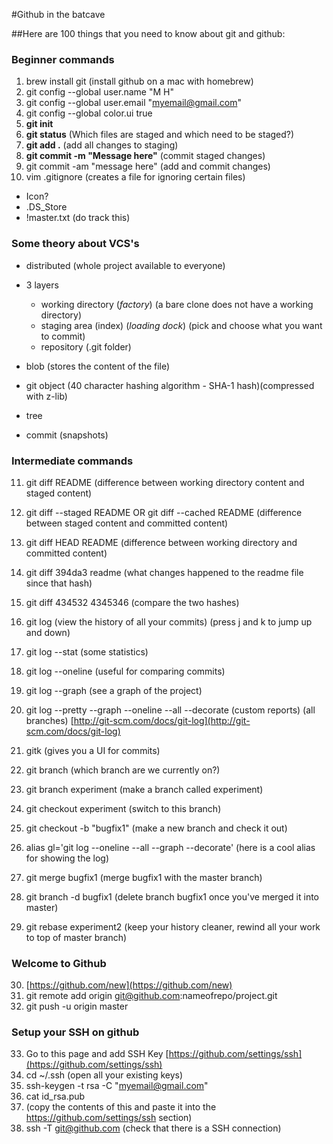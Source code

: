 #Github in the batcave

##Here are 100 things that you need to know about git and github:

### Beginner commands
1. brew install git (install github on a mac with homebrew)
2. git config --global user.name "M H"
3. git config --global user.email "myemail@gmail.com"
4. git config --global color.ui true
5. **git init**
6. **git status** (Which files are staged and which need to be staged?)
7. **git add .** (add all changes to staging)
8. **git commit -m "Message here"** (commit staged changes)
9. git commit -am "message here" (add and commit changes)
10. vim .gitignore (creates a file for ignoring certain files)
  - Icon?
  - .DS_Store
  - !master.txt (do track this)

### Some theory about VCS's
  - distributed (whole project available to everyone)
  - 3 layers
    - working directory (*factory*) (a bare clone does not have a working directory)
    - staging area (index) (*loading dock*) (pick and choose what you want to commit)
    - repository (.git folder)

  - blob (stores the content of the file)
  - git object (40 character hashing algorithm - SHA-1 hash)(compressed with z-lib)
  - tree
  - commit (snapshots)

### Intermediate commands
11. git diff README (difference between working directory content and staged content)
12. git diff --staged README OR git diff --cached README (difference between staged content and committed content)
13. git diff HEAD README (difference between working directory and committed content)
14. git diff 394da3 readme (what changes happened to the readme file since that hash)
15. git diff 434532 4345346 (compare the two hashes)
16. git log (view the history of all your commits) (press j and k to jump up and down)
17. git log --stat (some statistics)
18. git log --oneline (useful for comparing commits)
19. git log --graph (see a graph of the project)
20. git log --pretty --graph --oneline --all --decorate (custom reports) (all branches) [http://git-scm.com/docs/git-log](http://git-scm.com/docs/git-log)
21. gitk (gives you a UI for commits)
22. git branch (which branch are we currently on?)
23. git branch experiment (make a branch called experiment)
24. git checkout experiment (switch to this branch)
25. git checkout -b "bugfix1" (make a new branch and check it out)

26. alias gl='git log --oneline --all --graph --decorate' (here is a cool alias for showing the log)
27. git merge bugfix1 (merge bugfix1 with the master branch)
28. git branch -d bugfix1 (delete branch bugfix1 once you've merged it into master)
29. git rebase experiment2 (keep your history cleaner, rewind all your work to top of master branch)

### Welcome to Github

30. [https://github.com/new](https://github.com/new)
31. git remote add origin git@github.com:nameofrepo/project.git
32. git push -u origin master

### Setup your SSH on github
33. Go to this page and add SSH Key [https://github.com/settings/ssh](https://github.com/settings/ssh)
34. cd ~/.ssh (open all your existing keys)
35. ssh-keygen -t rsa -C "myemail@gmail.com"
36. cat id_rsa.pub
37. (copy the contents of this and paste it into the https://github.com/settings/ssh section)
38. ssh -T git@github.com (check that there is a SSH connection)
